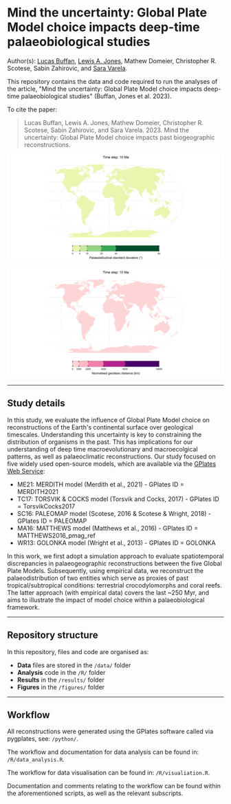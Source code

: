 # Mind the uncertainty: Global Plate Model choice impacts deep-time palaeobiological studies

Author(s): [Lucas Buffan](lucas.buffan@ens-lyon.fr), [Lewis A. Jones](mailto:LewisA.Jones@outlook.com), Mathew Domeier, Christopher R. Scotese, Sabin Zahirovic, and [Sara Varela](sara.varela@uvigo.es).

This repository contains the data and code required to run the analyses of the article, "Mind the uncertainty: Global Plate Model choice impacts deep-time palaeobiological studies" (Buffan, Jones et al. 2023). 

To cite the paper: 
> Lucas Buffan, Lewis A. Jones, Mathew Domeier, Christopher R. Scotese, Sabin Zahirovic, and Sara Varela. 2023. Mind the uncertainty: Global Plate Model choice impacts past biogeographic reconstructions.

![](figures/standard_deviation/time_series.gif)

![](figures/GDD/time_series.gif)

-------

## Study details

In this study, we evaluate the influence of Global Plate Model choice on reconstructions of the Earth's continental surface over geological timescales. Understanding this uncertainty is key to constraining the distribution of organisms in the past. This has implications for our understanding of deep time macroevolutionary and macroecolgical patterns, as well as palaeoclimatic reconstructions. Our study focused on five widely used open-source models, which are available via the [GPlates Web Service](https://gwsdoc.gplates.org/reconstruction-models):

* ME21: MERDITH model (Merdith et al., 2021) - GPlates ID = MERDITH2021
* TC17: TORSVIK & COCKS model (Torsvik and Cocks, 2017) - GPlates ID = TorsvikCocks2017
* SC16: PALEOMAP model (Scotese, 2016 & Scotese & Wright, 2018) - GPlates ID = PALEOMAP
* MA16: MATTHEWS model (Matthews et al., 2016) - GPlates ID = MATTHEWS2016_pmag_ref
* WR13: GOLONKA model (Wright et al., 2013) - GPlates ID = GOLONKA

In this work, we first adopt a simulation approach to evaluate spatiotemporal discrepancies in palaeogeographic reconstructions between the five Global Plate Models. Subsequently, using empirical data, we reconstruct the palaeodistribution of two entities which serve as proxies of past tropical/subtropical conditions: terrestrial crocodylomorphs and coral reefs. The latter approach (with empirical data) covers the last ~250 Myr, and aims to illustrate the impact of model choice within a palaeobiological framework.

-------
## Repository structure

In this repository, files and code are organised as:

* **Data** files are stored in the `/data/` folder
* **Analysis** code in the `/R/` folder
* **Results** in the `/results/` folder
* **Figures** in the `/figures/` folder

-------

## Workflow

All reconstructions were generated using the GPlates software called via pygplates, see: `/python/`.

The workflow and documentation for data analysis can be found in: `/R/data_analysis.R`.

The workflow for data visualisation can be found in: `/R/visualiation.R`.

Documentation and comments relating to the workflow can be found within the aforementioned scripts, as well as the relevant subscripts.

